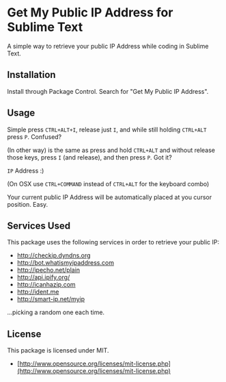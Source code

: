 Get My Public IP Address for Sublime Text
===============

A simple way to retrieve your public IP Address while coding in Sublime Text.

## Installation
Install through Package Control. Search for "Get My Public IP Address".

## Usage
Simple press `CTRL+ALT+I`, release just `I`, and while still holding `CTRL+ALT` press `P`. Confused?

(In other way) is the same as press and hold `CTRL+ALT` and without release those keys, press `I` (and release), and then press `P`. Got it?

`IP` Address :)

(On OSX use `CTRL+COMMAND` instead of `CTRL+ALT` for the keyboard combo)

Your current public IP Address will be automatically placed at you cursor position. Easy.

## Services Used

This package uses the following services in order to retrieve your public IP:
- http://checkip.dyndns.org
- http://bot.whatismyipaddress.com
- http://ipecho.net/plain
- http://api.ipify.org/
- http://icanhazip.com
- http://ident.me
- http://smart-ip.net/myip

...picking a random one each time.

## License

This package is licensed under MIT.

* [http://www.opensource.org/licenses/mit-license.php](http://www.opensource.org/licenses/mit-license.php)
